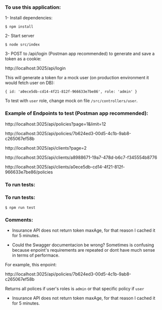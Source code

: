 ### To use this application:

1- Install dependencies:

`$ npm install`

2- Start server

`$ node src/index`

3- POST to /api/login (Postman app recommended) to generate and save a token as a cookie:

http://localhost:3025/api/login

This will generate a token for a mock user (on production environment it would fetch user on DB):

`{ id: 'a0ece5db-cd14-4f21-812f-966633e7be86', role: 'admin' }`

To test with `user` role, change mock on file `/src/controllers/user`.

### Example of Endpoints to test (Postman app recommended):

http://localhost:3025/api/policies?page=1&limit=12

http://localhost:3025/api/policies/7b624ed3-00d5-4c1b-9ab8-c265067ef58b

http://localhost:3025/api/clients?page=2

http://localhost:3025/api/clients/a8988671-19a7-478d-b6c7-f345554b8776

http://localhost:3025/api/clients/a0ece5db-cd14-4f21-812f-966633e7be86/policies

### To run tests:

### To run tests:

`$ npm run test`

### Comments:

- Insurance API does not return token maxAge, for that reason I cached it for 5 minutes.

- Could the Swagger documentacion be wrong? Sometimes is confusing because enpoint's requirements are repeated or dont have much sense in terms of performace.

For example, this enpoint:

http://localhost:3025/api/policies/7b624ed3-00d5-4c1b-9ab8-c265067ef58b

Returns all polices if user's roles is `admin` or that specific policy if `user`

- Insurance API does not return token maxAge, for that reason I cached it for 5 minutes.
